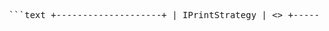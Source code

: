 <pre> ```text +--------------------+ | IPrintStrategy | <<interface>> +--------------------+ | + print(Document&) | +--------------------+ ▲ / \ / \ +----------------+ +------------------+ | PDFPrinter | | PhysicalPrinter | +----------------+ +------------------+ | + print(...) | | + print(...) | +----------------+ +------------------+ +---------------+ | Document | <<Context>> +---------------+ | - strategy | +---------------+ | + setStrategy | | + print() | +---------------+ ``` </pre>
